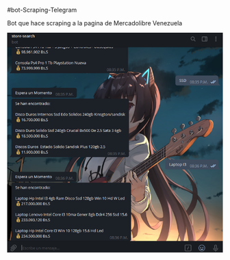 #bot-Scraping-Telegram

Bot que hace scraping a la pagina de Mercadolibre Venezuela

<img src="https://github.com/Rufi512/bot-Scraping-Telegram/blob/master/Capture.png"/>


